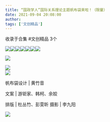 ```yaml
---
title: “国政学人”国际关系理论主题帆布袋来啦！（限量）
date: 2021-09-04 20:08:00
author: 
tags: ['文创精品']
---
```



收录于合集 #文创精品 3个

![](/images/580/2.gif)![](/images/580/3.jpeg)![](/images/580/4.jpeg)![](/images/580/5.jpeg)![](/images/580/6.jpeg)![](/images/580/7.jpeg)![](/images/580/8.jpeg)

[![](/images/580/9.jpeg)]()

![](/images/580/10.jpeg)  
![](/images/580/11.jpeg)

  

帆布袋设计 | 黄竹音

文案 | 游钜家、韩柯、余姣

排版 | 杜丛竹、彭雯昕 摄影 | 李九阳

![](/images/580/12.gif)

